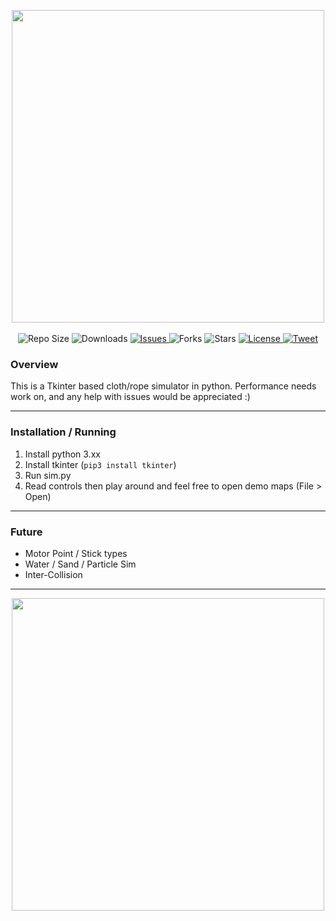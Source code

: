 <p align="center">
    <img src="https://github.com/oxi-dev0/TkinterPhysicsSim/blob/main/Images/FrontImage.jpg" width=500> <br><br>
    <img src="https://img.shields.io/github/repo-size/oxi-dev0/TkinterPhysicsSim" alt="Repo Size">
    <img src="https://img.shields.io/github/downloads/oxi-dev0/TkinterPhysicsSim/total" alt="Downloads">
    <a href="https://github.com/oxi-dev0/TkinterPhysicsSim/issues">
        <img src="https://img.shields.io/github/issues/oxi-dev0/TkinterPhysicsSim" alt="Issues">
    </a>
    <img src="https://img.shields.io/github/forks/oxi-dev0/TkinterPhysicsSim" alt="Forks">
    <img src="https://img.shields.io/github/stars/oxi-dev0/TkinterPhysicsSim" alt="Stars">
    <a href="https://en.wikipedia.org/wiki/MIT_License">
        <img src="https://img.shields.io/github/license/oxi-dev0/TkinterPhysicsSim" alt="License">
    </a>
    <a href="https://twitter.com/intent/tweet?text=Check%20out%20this%20cool%20Tkinter%20physics%20sim%21%20https%3A%2F%2Fgithub.com%2Foxi-dev0%2FTkinterPhysicsSim%2F">
      <img src="https://img.shields.io/twitter/url?style=social&url=https%3A%2F%2Fgithub.com%2Foxi-dev0%2FTkinterPhysicsSim" alt="Tweet">
    </a>
</p>

### Overview
This is a Tkinter based cloth/rope simulator in python. Performance needs work on, and any help with issues would be appreciated :)

------------


### Installation / Running
1. Install python 3.xx
2. Install tkinter (`pip3 install tkinter`)
3. Run sim.py
4. Read controls then play around and feel free to open demo maps (File > Open)

------------



### Future
- Motor Point / Stick types
- Water / Sand / Particle Sim
- Inter-Collision
------------


<p align="center">
    <img src="https://user-images.githubusercontent.com/33568643/132953990-c72c696e-0d71-4939-9521-ccdd8857990b.jpg" width=500>
 </p>

